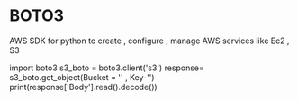 # BOTO3
AWS SDK for python to create , configure , manage AWS services like Ec2 , S3

import boto3
s3_boto = boto3.client('s3')
response= s3_boto.get_object(Bucket = '<Bucketname>' , Key-'<Keyname>')
print(response['Body'].read().decode())
